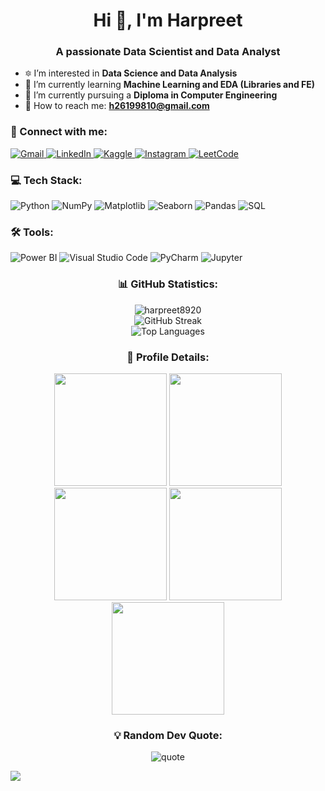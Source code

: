 <h1 align="center">Hi 👋, I'm Harpreet</h1>
<h3 align="center">A passionate Data Scientist and Data Analyst</h3>

- 🔯 I’m interested in **Data Science and Data Analysis**
- 🌱 I’m currently learning **Machine Learning and EDA (Libraries and FE)**
- 🤝 I’m currently pursuing a **Diploma in Computer Engineering**
- 💌 How to reach me: **h26199810@gmail.com**

<h3 align="left">💼 Connect with me:</h3>
<p align="left">
  <a href="mailto:h26199810@gmail.com" target="_blank">
    <img src="https://img.shields.io/badge/Gmail-D14836?style=for-the-badge&logo=gmail&logoColor=white" alt="Gmail" />
  </a>
  <a href="https://www.linkedin.com/in/harpreet-68b21b263/" target="_blank">
    <img src="https://img.shields.io/badge/LinkedIn-0077B5?style=for-the-badge&logo=linkedin&logoColor=white" alt="LinkedIn" />
  </a>
  <a href="https://www.kaggle.com/h26199810" target="_blank">
    <img src="https://img.shields.io/badge/Kaggle-20BEFF?style=for-the-badge&logo=kaggle&logoColor=white" alt="Kaggle" />
  </a>
  <a href="https://www.instagram.com/harpreet_singhh_30/" target="_blank">
    <img src="https://img.shields.io/badge/Instagram-E4405F?style=for-the-badge&logo=instagram&logoColor=white" alt="Instagram" />
  </a>
  <a href="https://leetcode.com/u/h26199810/" target="_blank">
    <img src="https://img.shields.io/badge/LeetCode-FFA116?style=for-the-badge&logo=leetcode&logoColor=white" alt="LeetCode" />
  </a>
</p>

<h3 align="left">💻 Tech Stack:</h3>
<p align="left">
  <img src="https://img.shields.io/badge/python-3670A0?style=for-the-badge&logo=python&logoColor=ffdd54" alt="Python"/>
  <img src="https://img.shields.io/badge/numpy-%23013243.svg?style=for-the-badge&logo=numpy&logoColor=white" alt="NumPy"/>
  <img src="https://img.shields.io/badge/Matplotlib-%23ffffff.svg?style=for-the-badge&logo=Matplotlib&logoColor=black" alt="Matplotlib"/>
  <img src="https://img.shields.io/badge/seaborn-%23225555.svg?style=for-the-badge&logo=seaborn&logoColor=white" alt="Seaborn"/>
  <img src="https://img.shields.io/badge/pandas-%23150458.svg?style=for-the-badge&logo=pandas&logoColor=white" alt="Pandas"/>
  <img src="https://img.shields.io/badge/sql-%23007396.svg?style=for-the-badge&logo=sql&logoColor=white" alt="SQL"/>
</p>

<h3 align="left">🛠️ Tools:</h3>
<p align="left">
  <img src="https://img.shields.io/badge/Power%20BI-%23F2C811.svg?style=for-the-badge&logo=Power-BI&logoColor=black" alt="Power BI"/>
  <img src="https://img.shields.io/badge/Visual%20Studio%20Code-%23007ACC.svg?style=for-the-badge&logo=visual-studio-code&logoColor=white" alt="Visual Studio Code"/>
  <img src="https://img.shields.io/badge/PyCharm-%23000000.svg?style=for-the-badge&logo=PyCharm&logoColor=white" alt="PyCharm"/>
  <img src="https://img.shields.io/badge/Jupyter-%23F37626.svg?style=for-the-badge&logo=Jupyter&logoColor=white" alt="Jupyter"/>
</p>

<h3 align="center">📊 GitHub Statistics:</h3>
<div align="center">
  <img src="https://github-readme-stats.vercel.app/api?username=harpreet8920&show_icons=true&locale=en" alt="harpreet8920" />
  <br>
  <img src="https://github-readme-streak-stats.herokuapp.com/?user=harpreet8920&" alt="GitHub Streak" />
  <br>
  <img src="https://github-readme-stats.vercel.app/api/top-langs/?username=harpreet8920&layout=compact&langs_count=10&hide_border=true&theme=radical" alt="Top Languages" />
</div>

<h3 align="center">📌 Profile Details:</h3>
<div align="center">
  <img src="http://github-profile-summary-cards.vercel.app/api/cards/stats?username=Harpreet8920&theme=aura_dark" height="180em" />
  <img src="http://github-profile-summary-cards.vercel.app/api/cards/most-commit-language?username=Harpreet8920&theme=2077" height="180em" />
  <img src="http://github-profile-summary-cards.vercel.app/api/cards/repos-per-language?username=Harpreet8920&theme=2077" height="180em" />
  <img src="http://github-profile-summary-cards.vercel.app/api/cards/productive-time?username=Harpreet8920&theme=2077" height="180em" />
  <img src="http://github-profile-summary-cards.vercel.app/api/cards/profile-details?username=Harpreet8920&theme=2077" height="180em" />
</div>

<h3 align="center">💡 Random Dev Quote:</h3>
<p align="center">
  <img src="https://quotes-github-readme.vercel.app/api?type=horizontal&theme=gruvbox" alt="quote" />
</p>

<img src="https://raw.githubusercontent.com/Trilokia/Trilokia/379277808c61ef204768a61bbc5d25bc7798ccf1/bottom_header.svg" />
